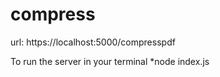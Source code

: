 # compress
url: https://localhost:5000/compresspdf

To run the server in your terminal *node index.js

